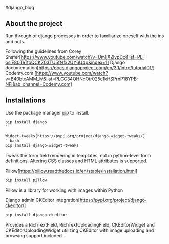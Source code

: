 #django_blog

## About the project
Run through of django processes in order to familiarize oneself with the ins and outs.

Following the guidelines from
Corey Shafer[https://www.youtube.com/watch?v=UmljXZIypDc&list=PL-osiE80TeTtoQCKZ03TU5fNfx2UY6U4p&index=1]
Django documentation[https://docs.djangoproject.com/en/3.1/intro/tutorial01/]
Codemy.com [https://www.youtube.com/watch?v=B40bteAMM_M&list=PLCC34OHNcOtr025c1kHSPrnP18YPB-NFi&ab_channel=Codemy.com]

## Installations
Use the package manager [pip](https://pip.pypa.io/en/stable/) to install.
```bash
pip install django
``

Widget-tweaks[https://pypi.org/project/django-widget-tweaks/]
``bash
pip install django-widget-tweaks
```
Tweak the form field rendering in templates, not in python-level form definitions. Altering CSS classes and HTML attributes is supported.

Pillow[https://pillow.readthedocs.io/en/stable/installation.html]
```bash
pip install pillow
```
Pillow is a library for working with images within Python

Django admin CKEditor integration[https://pypi.org/project/django-ckeditor/]
```bash
pip install django-ckeditor
```
Provides a RichTextField, RichTextUploadingField, CKEditorWidget and CKEditorUploadingWidget utilizing CKEditor with image uploading and browsing support included.
